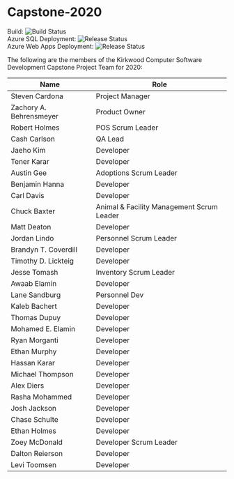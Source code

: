 # Capstone-2020

Build: ![Build Status](https://dev.azure.com/k0497302/Capstone-2020/_apis/build/status/jimglasgow.Capstone-2020?branchName=master)\
Azure SQL Deployment: ![Release Status](https://vsrm.dev.azure.com/k0497302/_apis/public/Release/badge/af855017-e734-4270-8416-ad02fb4d6ff1/1/3)\
Azure Web Apps Deployment: ![Release Status](https://vsrm.dev.azure.com/k0497302/_apis/public/Release/badge/af855017-e734-4270-8416-ad02fb4d6ff1/1/2)

The following are the members of the
Kirkwood Computer Software Development
Capstone Project Team for 2020:

|Name							        |  Role                                     |
|-------------------------| ----------------------------------------- |
|Steven Cardona					  | Project Manager                           |
|Zachory A. Behrensmeyer	| Product Owner                             |
|Robert Holmes            | POS Scrum Leader                          |
|Cash Carlson             | QA Lead                                   |
|Jaeho Kim						    | Developer                                 |
|Tener Karar              | Developer                                 |
|Austin Gee						    | Adoptions Scrum Leader                    |
|Benjamin Hanna					  | Developer                                 |
|Carl Davis						    | Developer                                 |
|Chuck Baxter					    | Animal & Facility Management Scrum Leader |
|Matt Deaton						  | Developer                                 |
|Jordan Lindo					    | Personnel Scrum Leader                    |
|Brandyn T. Coverdill			| Developer                                 |
|Timothy D. Lickteig      | Developer                                 |
|Jesse Tomash					    | Inventory Scrum Leader                    |
|Awaab Elamin					    | Developer                                 |    
|Lane Sandburg            | Personnel Dev                             |
|Kaleb Bachert					  | Developer                                 |  
|Thomas Dupuy					    | Developer                                 |
|Mohamed E. Elamin        | Developer                                 |
|Ryan Morganti					  | Developer                                 |
|Ethan Murphy					    | Developer                                 |
|Hassan Karar             | Developer                                 |
|Michael Thompson         | Developer                                 |
|Alex Diers               | Developer                                 |
|Rasha Mohammed					  | Developer                                 |
|Josh Jackson          		|	Developer                                 |
|Chase Schulte					  | Developer                                 |
|Ethan Holmes             | Developer                                 |
|Zoey McDonald            | Developer Scrum Leader                    |
|Dalton Reierson          |Developer|
|Levi Toomsen			  |Developer|
